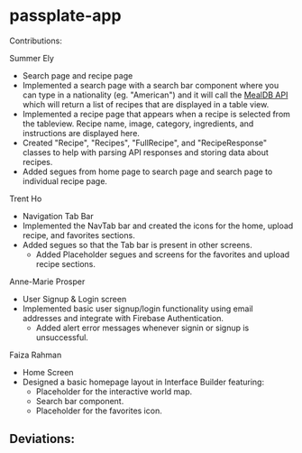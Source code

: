 # passplate-app

Contributions:

Summer Ely
- Search page and recipe page
- Implemented a search page with a search bar component where you can type in a nationality (eg. "American") and it will call the [MealDB API](https://www.themealdb.com/api.php) which will return a list of recipes that are displayed in a table view.
- Implemented a recipe page that appears when a recipe is selected from the tableview. Recipe name, image, category, ingredients, and instructions are displayed here.
- Created "Recipe", "Recipes", "FullRecipe", and "RecipeResponse" classes to help with parsing API responses and storing data about recipes. 
- Added segues from home page to search page and search page to individual recipe page.

Trent Ho
- Navigation Tab Bar
- Implemented the NavTab bar and created the icons for the home, upload recipe, and favorites sections.
- Added segues so that the Tab bar is present in other screens.
  - Added Placeholder segues and screens for the favorites and upload recipe sections.

Anne-Marie Prosper
- User Signup & Login screen
- Implemented basic user signup/login functionality using email addresses and integrate with Firebase Authentication.
  - Added alert error messages whenever signin or signup is unsuccessful.


Faiza Rahman
- Home Screen
- Designed a basic homepage layout in Interface Builder featuring:
  - Placeholder for the interactive world map.
  - Search bar component.
  - Placeholder for the favorites icon.


Deviations:
- 
